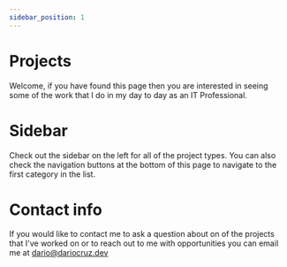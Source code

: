 ```yaml
---
sidebar_position: 1
---
```


# Projects

Welcome, if you have found this page then you are interested in seeing some of the work that I do in my day to day as an IT Professional.

# Sidebar

Check out the sidebar on the left for all of the project types. You can also check the navigation buttons at the bottom of this page to navigate to the first category in the list. 

# Contact info

If you would like to contact me to ask a question about on of the projects that I've worked on or to reach out to me with opportunities you can email me at dario@dariocruz.dev